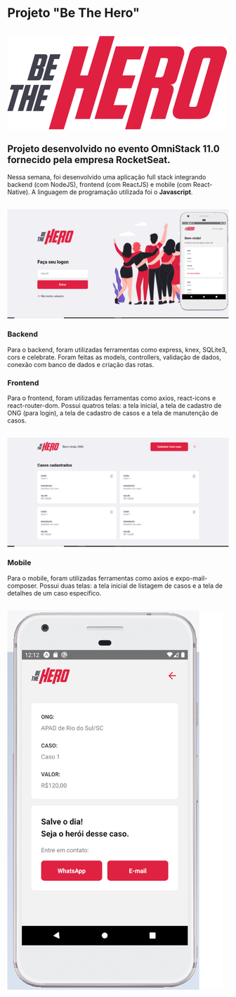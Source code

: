 # Projeto "Be The Hero"

<br>
<img src="/frontend/src/assets/logo.svg">

## Projeto desenvolvido no evento OmniStack 11.0 fornecido pela empresa RocketSeat.

Nessa semana, foi desenvolvido uma aplicação full stack integrando backend (com NodeJS), frontend (com ReactJS) e mobile (com React-Native). A linguagem de programação utilizada foi o **Javascript**.

<br>
<img src="/Backend/uploads/foto1.png">

### Backend

Para o backend, foram utilizadas ferramentas como express, knex, SQLite3, cors e celebrate. Foram feitas as models, controllers, validação de dados, conexão com banco de dados e criação das rotas.

### Frontend

Para o frontend, foram utilizadas ferramentas como axios, react-icons e react-router-dom. Possui quatros telas: a tela inicial, a tela de cadastro de ONG (para login), a tela de cadastro de casos e a tela de manutenção de casos.

<br>
<img src="/Backend/uploads/foto2.png">

### Mobile

Para o mobile, foram utilizadas ferramentas como axios e expo-mail-composer. Possui duas telas: a tela inicial de listagem de casos e a tela de detalhes de um caso específico.

<br>
<img src="/Backend/uploads/foto3.png">
